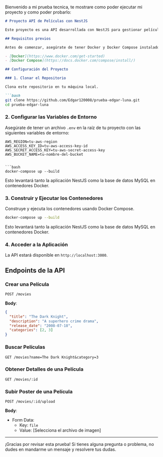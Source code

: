Bienvenido a mi prueba tecnica, te mostrare como poder ejecutar mi proyecto y como poder probarlo:

```markdown
# Proyecto API de Películas con NestJS

Este proyecto es una API desarrollada con NestJS para gestionar películas y categorías, ejecutándose dentro de un contenedor Docker.

## Requisitos previos

Antes de comenzar, asegúrate de tener Docker y Docker Compose instalados en tu máquina.

- [Docker](https://www.docker.com/get-started)
- [Docker Compose](https://docs.docker.com/compose/install/)

## Configuración del Proyecto

### 1. Clonar el Repositorio

Clona este repositorio en tu máquina local.

```bash
git clone https://github.com/Edgar120008/prueba-edgar-luna.git
cd prueba-edgar-luna
```

### 2. Configurar las Variables de Entorno

Asegúrate de tener un archivo `.env` en la raíz de tu proyecto con las siguientes variables de entorno:

```plaintext
AWS_REGION=tu-aws-region
AWS_ACCESS_KEY_ID=tu-aws-access-key-id
AWS_SECRET_ACCESS_KEY=tu-aws-secret-access-key
AWS_BUCKET_NAME=tu-nombre-del-bucket


```bash
docker-compose up --build
```

Esto levantará tanto la aplicación NestJS como la base de datos MySQL en contenedores Docker.

### 3. Construir y Ejecutar los Contenedores

Construye y ejecuta los contenedores usando Docker Compose.

```bash
docker-compose up --build
```

Esto levantará tanto la aplicación NestJS como la base de datos MySQL en contenedores Docker.

### 4. Acceder a la Aplicación

La API estará disponible en `http://localhost:3000`.

## Endpoints de la API

### Crear una Película

```http
POST /movies
```

**Body**:
```json
{
  "title": "The Dark Knight",
  "description": "A superhero crime drama",
  "release_date": "2008-07-18",
  "categories": [2, 3]
}
```

### Buscar Películas

```http
GET /movies?name=The Dark Knight&category=3
```

### Obtener Detalles de una Película

```http
GET /movies/:id
```

### Subir Poster de una Película

```http
POST /movies/:id/upload
```

**Body**:
- Form Data:
  - Key: `file`
  - Value: [Selecciona el archivo de imagen]

---

¡Gracias por revisar esta prueba! Si tienes alguna pregunta o problema, no dudes en mandarme un mensaje y resolvere tus dudas.
```